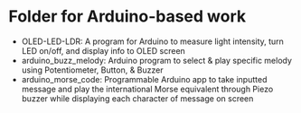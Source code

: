 # Folder for Arduino-based work

- OLED-LED-LDR: A program for Arduino to measure light intensity, turn LED on/off, and display info to OLED screen
- arduino_buzz_melody: Arduino program to select & play specific melody using Potentiometer, Button, & Buzzer
- arduino_morse_code: Programmable Arduino app to take inputted message and play the international Morse equivalent through Piezo buzzer while displaying each character of message on screen
